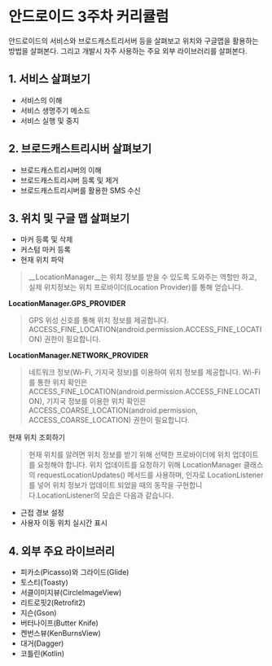 # 안드로이드 3주차 커리큘럼
안드로이드의 서비스와 브로드캐스트리서버 등을 살펴보고 위치와 구글맵을 활용하는 방법을 살펴본다. 그리고 개발시 자주 사용하는 주요 외부 라이브러리를 살펴본다.

## 1. 서비스 살펴보기
* 서비스의 이해
* 서비스 생명주기 메소드
* 서비스 실행 및 중지

## 2. 브로드캐스트리시버 살펴보기
* 브로드캐스트리시버의 이해
* 브로드캐스트리시버 등록 및 제거
* 브로드캐스트리시버를 활용한 SMS 수신

## 3. 위치 및 구글 맵 살펴보기
* 마커 등록 및 삭제
* 커스텀 마커 등록
* 현재 위치 파악
> __LocationManager__는 위치 정보를 받을 수 있도록 도와주는 역할만 하고, 실제 위치정보는 위치 프로바이더(Location Provider)를 통해 얻습니다.

**LocationManager.GPS_PROVIDER**
> GPS 위성 신호를 통해 위치 정보를 제공합니다. ACCESS_FINE_LOCATION(android.permission.ACCESS_FINE_LOCATION) 권한이 필요합니다.


**LocationManager.NETWORK_PROVIDER**
> 네트워크 정보(Wi-Fi, 기지국 정보)를 이용하여 위치 정보를 제공합니다. Wi-Fi를 통한 위치 확인은 ACCESS_FINE_LOCATION(android.permission.ACCESS_FINE.LOCATION), 기지국 정보를 이용한 위치 확인은 ACCESS_COARSE_LOCATION(android.permission, ACCESS_COARSE_LOCATION) 권한이 필요합니다.
 
  
현재 위치 조회하기
> 현재 위치를 알려면 위치 정보를 받기 위해 선택한 프로바이더에 위치 업데이트를 요청해야 합니다. 위치 업데이트를 요청하기 위해 LocationManager 클래스의 requestLocationUpdates() 메서드를 사용하며, 인자로 LocationListener를 넣어 위치 정보가 업데이트 되었을 때의 동작을 구현합니다.LocationListener의 모습은 다음과 같습니다.


 

* 근접 경보 설정
* 사용자 이동 위치 실시간 표시

## 4. 외부 주요 라이브러리
* 피카소(Picasso)와 그라이드(Glide)
* 토스티(Toasty)
* 서클이미지뷰(CircleImageView)
* 리트로핏2(Retrofit2)
* 지슨(Gson)
* 버터나이프(Butter Knife)
* 켄번스뷰(KenBurnsView)
* 대거(Dagger)
* 코틀린(Kotlin)

